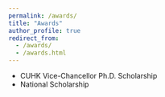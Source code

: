 ```yaml
---
permalink: /awards/
title: "Awards"
author_profile: true
redirect_from: 
  - /awards/
  - /awards.html
---
```





- CUHK Vice-Chancellor Ph.D. Scholarship
- National Scholarship
